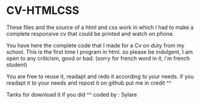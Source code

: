 # CV-HTMLCSS

These files and the source of a html and css work in 
which I had to make a complete responsive cv that could
be printed and watch on phone.

You have here the complete code that I made for a Cv on duty
from my school. This is the first time I program in html.
so please be indulgent, I am open to any criticism, good or bad.
(sorry for french word in it, i'm french student)

You are free to reuse it, readapt and redo it according to your needs.
if you readapt it to your needs and repost it on github
put me in credit ^^

Tanks for download it if you did ^^
coded by : Sylare
